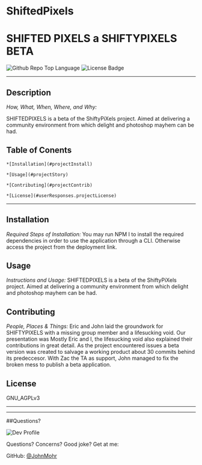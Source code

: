 # ShiftedPixels
# SHIFTED PIXELS a SHIFTYPIXELS BETA

![Github Repo Top Language](https://img.shields.io/github/languages/top/JohnMohr/ShiftedPixels?style=flat&logo=appveyor) 
![License Badge](https://img.shields.io/badge/License-GNU_AGPLv3-brightgreen.svg)

***

## **Description**

*How, What, When, Where, and Why:*

SHIFTEDPIXELS is a beta of the ShiftyPiXels project. Aimed at delivering a community environment from which delight and photoshop mayhem can be had.

## Table of Conents
    *[Installation](#projectInstall)
    
    *[Usage](#projectStory)
    
    *[Contributing](#projectContrib)
    
    *[License](#userResponses.projectLicense)
    
***
## **Installation**

*Required Steps of Installation:*
You may run NPM I to install the required dependencies in order to use the application through a CLI. Otherwise access the project from the deployment link.



## **Usage**
    
*Instructions and Usage:*
SHIFTEDPIXELS is a beta of the ShiftyPiXels project. Aimed at delivering a community environment from which delight and photoshop mayhem can be had.



## **Contributing**
    
*People, Places & Things:*
Eric and John laid the groundwork for SHIFTYPIXELS with a missing group member and a lifesucking void. Our presentation was Mostly Eric and I, the lifesucking void also explained their contributions in great detail. As the project encountered issues a beta version was created to salvage a working product about 30 commits behind its predeccesor. With Zac the TA as support, John managed to fix the broken mess to publish a beta application.



## **License**

GNU_AGPLv3



***
***


##Questions?

![Dev Profile](https://avatars.githubusercontent.com/u/74803311?v=4)

Questions? Concerns? Good joke? Get at me:

GitHub: [@JohnMohr](https://api.github.com/users/JohnMohr)

